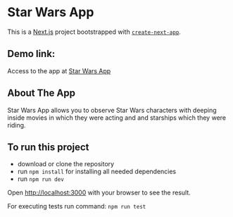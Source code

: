 # Star Wars App

This is a [Next.js](https://nextjs.org/) project bootstrapped with [`create-next-app`](https://github.com/vercel/next.js/tree/canary/packages/create-next-app).

## Demo link:

Access to the app at [Star Wars App](https://starnavi-rho.vercel.app/)

## About The App

Star Wars App allows you to observe Star Wars characters with deeping inside movies in which they were acting and and starships which they were riding.

## To run this project

- download or clone the repository
- run `npm install` for installing all needed dependencies
- run `npm run dev`

Open [http://localhost:3000](http://localhost:3000) with your browser to see the result.

For executing tests run command: `npm run test`
